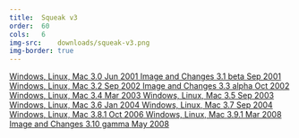 ```yaml
---
title:  Squeak v3
order:  60
cols:   6
img-src:    downloads/squeak-v3.png
img-border: true
---
```

<div class="list-group list-group-sm">
  <a href="http://ftp.squeak.org/3.0/" target="_blank" class="list-group-item">
    <i class="fa fa-external-link"></i>
    Windows, Linux, Mac
    <span class="label label-default">3.0</span>
    <span class="label label-primary">Jun 2001</span>
  </a>
  <a href="http://ftp.squeak.org/3.1beta/Squeak-3.1b.zip" target="_blank" class="list-group-item">
    <i class="fa fa-download"></i>
    Image and Changes
    <span class="label label-default">3.1 beta</span>
    <span class="label label-primary">Sep 2001</span>
  </a>
  <a href="http://ftp.squeak.org/3.2/" target="_blank" class="list-group-item">
    <i class="fa fa-external-link"></i>
    Windows, Linux, Mac
    <span class="label label-default">3.2</span>
    <span class="label label-primary">Sep 2002</span>
  </a>
  <a href="http://ftp.squeak.org/3.3alpha/Squeak3.3a-4981.zip" target="_blank" class="list-group-item">
    <i class="fa fa-download"></i>
    Image and Changes
    <span class="label label-default">3.3 alpha</span>
    <span class="label label-primary">Oct 2002</span>
  </a>
  <a href="http://ftp.squeak.org/3.4/" target="_blank" class="list-group-item">
    <i class="fa fa-external-link"></i>
    Windows, Linux, Mac
    <span class="label label-default">3.4</span>
    <span class="label label-primary">Mar 2003</span>
  </a>
  <a href="http://ftp.squeak.org/3.5/" target="_blank" class="list-group-item">
    <i class="fa fa-external-link"></i>
    Windows, Linux, Mac
    <span class="label label-default">3.5</span>
    <span class="label label-primary">Sep 2003</span>
  </a>
  <a href="http://ftp.squeak.org/3.6/" target="_blank" class="list-group-item">
    <i class="fa fa-external-link"></i>
    Windows, Linux, Mac
    <span class="label label-default">3.6</span>
    <span class="label label-primary">Jan 2004</span>
  </a>
  <a href="http://ftp.squeak.org/3.7/" target="_blank" class="list-group-item">
    <i class="fa fa-external-link"></i>
    Windows, Linux, Mac
    <span class="label label-default">3.7</span>
    <span class="label label-primary">Sep 2004</span>
  </a>
  <a href="http://ftp.squeak.org/3.8/" target="_blank" class="list-group-item">
    <i class="fa fa-external-link"></i>
    Windows, Linux, Mac
    <span class="label label-default">3.8.1</span>
    <span class="label label-primary">Oct 2006</span>
  </a>
  <a href="http://ftp.squeak.org/3.9/" target="_blank" class="list-group-item">
    <i class="fa fa-external-link"></i>
    Windows, Linux, Mac
    <span class="label label-default">3.9.1</span>
    <span class="label label-primary">Mar 2008</span>
  </a>
  <a href="http://ftp.squeak.org/3.10gamma/Squeak3.10.gamma.7159.zip" target="_blank" class="list-group-item">
    <i class="fa fa-download"></i>
    Image and Changes
    <span class="label label-default">3.10 gamma</span>
    <span class="label label-primary">May 2008</span>
  </a>


</div>